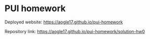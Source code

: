 # PUI homework

Deployed website: https://aogle17.github.io/pui-homework

Repository link: https://aogle17.github.io/pui-homework/solution-hw0

